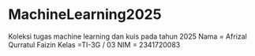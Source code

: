 # MachineLearning2025
Koleksi tugas machine learning dan kuis pada tahun 2025
Nama = Afrizal Qurratul Faizin 
Kelas =TI-3G / 03
NIM = 2341720083
